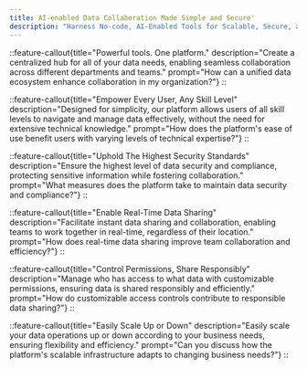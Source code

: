 ```yaml
---
title: AI-enabled Data Collaboration Made Simple and Secure'
description: "Harness No-code, AI-Enabled Tools for Scalable, Secure, and Sophisticated Data Collaboration."
---
```


::feature-callout{title="Powerful tools. One platform." description="Create a centralized hub for all of your data needs, enabling seamless collaboration across different departments and teams." prompt="How can a unified data ecosystem enhance collaboration in my organization?"}
::

::feature-callout{title="Empower Every User, Any Skill Level" description="Designed for simplicity, our platform allows users of all skill levels to navigate and manage data effectively, without the need for extensive technical knowledge." prompt="How does the platform's ease of use benefit users with varying levels of technical expertise?"}
::

::feature-callout{title="Uphold The Highest Security Standards" description="Ensure the highest level of data security and compliance, protecting sensitive information while fostering collaboration." prompt="What measures does the platform take to maintain data security and compliance?"}
::

::feature-callout{title="Enable Real-Time Data Sharing" description="Facilitate instant data sharing and collaboration, enabling teams to work together in real-time, regardless of their location." prompt="How does real-time data sharing improve team collaboration and efficiency?"}
::

::feature-callout{title="Control Permissions, Share Responsibly" description="Manage who has access to what data with customizable permissions, ensuring data is shared responsibly and efficiently." prompt="How do customizable access controls contribute to responsible data sharing?"}
::

::feature-callout{title="Easily Scale Up or Down" description="Easily scale your data operations up or down according to your business needs, ensuring flexibility and efficiency." prompt="Can you discuss how the platform's scalable infrastructure adapts to changing business needs?"}
::
